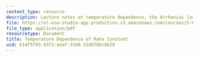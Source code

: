 ```yaml
---
content_type: resource
description: Lecture notes on temperature dependence, the Arrhenius law, and catalysis.
file: https://ol-ocw-studio-app-production.s3.amazonaws.com/courses/5-60-thermodynamics-kinetics-spring-2008/b14f5f0343f3aeaf31b015dd78bc8628_5_60_lecture34.pdf
file_type: application/pdf
resourcetype: Document
title: Temperature Dependence of Rate Constant
uid: b14f5f03-43f3-aeaf-31b0-15dd78bc8628
---
```


